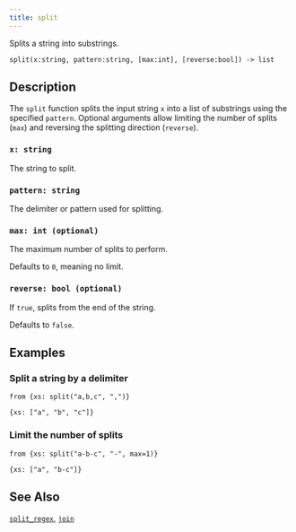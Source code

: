 ```yaml
---
title: split
---
```


Splits a string into substrings.

```tql
split(x:string, pattern:string, [max:int], [reverse:bool]) -> list
```

## Description

The `split` function splits the input string `x` into a list of substrings
using the specified `pattern`. Optional arguments allow limiting the number
of splits (`max`) and reversing the splitting direction (`reverse`).

### `x: string`

The string to split.

### `pattern: string`

The delimiter or pattern used for splitting.

### `max: int (optional)`

The maximum number of splits to perform.

Defaults to `0`, meaning no limit.

### `reverse: bool (optional)`

If `true`, splits from the end of the string.

Defaults to `false`.

## Examples

### Split a string by a delimiter

```tql
from {xs: split("a,b,c", ",")}
```

```tql
{xs: ["a", "b", "c"]}
```

### Limit the number of splits

```tql
from {xs: split("a-b-c", "-", max=1)}
```

```tql
{xs: ["a", "b-c"]}
```

## See Also

[`split_regex`](/reference/functions/split_regex),
[`join`](/reference/functions/join)
